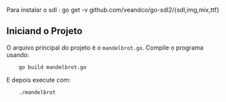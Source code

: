 
Para instalar o sdl : go get -v github.com/veandco/go-sdl2/{sdl,img,mix,ttf}

## Iniciand o Projeto
O arquivo principal do projeto é o `mandelbrot.go`. Compile o programa usando:

```
    go build mandelbrot.go
```
E depois execute com:

```
    ./mandelbrot
```